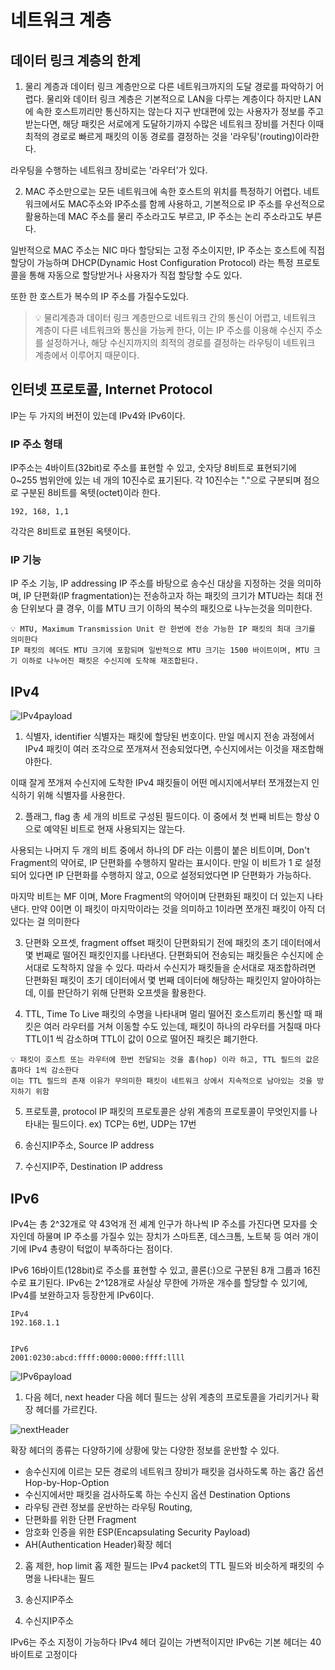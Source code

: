 # 네트워크 계층
## 데이터 링크 계층의 한계

1. 물리 계층과 데이터 링크 계층만으로 다른 네트워크까지의 도달 경로를 파악하기 어렵다.
물리와 데이터 링크 계층은 기본적으로 LAN을 다루는 계층이다
하지만 LAN에 속한 호스트끼리만 통신하지는 않는다
지구 반대편에 있는 사용자가 정보를 주고 받는다면, 해당 패킷은 서로에게 도달하기까지 수많은 네트워크 장비를 거친다
이때 최적의 경로로 빠르게 패킷의 이동 경로를 결정하는 것을 '라우팅'(routing)이라한다.

라우팅을 수행하는 네트워크 장비로는 '라우터'가 있다.

2. MAC 주소만으로는 모든 네트워크에 속한 호스트의 위치를 특정하기 어렵다.
네트워크에서도 MAC주소와 IP주소를 함께 사용하고, 기본적으로 IP 주소를 우선적으로 활용하는데
MAC 주소를 물리 주소라고도 부르고, IP 주소는 논리 주소라고도 부른다.

일반적으로 MAC 주소는 NIC 마다 할당되는 고정 주소이지만, IP 주소는 호스트에 직접 할당이 가능하며
DHCP(Dynamic Host Configuration Protocol) 라는 특정 프로토콜을 통해 자동으로 할당받거나 사용자가 직접 할당할 수도 있다.

또한 한 호스트가 복수의 IP 주소를 가질수도있다.

> 💡 물리계층과 데이터 링크 계층만으로 네트워크 간의 통신이 어렵고, 네트워크 계층이 다른 네트워크와 통신을 가능케 한다, 이는 IP 주소를 이용해 수신지 주소를 설정하거나, 해당 수신지까지의 최적의 경로를 결정하는 라우팅이 네트워크 계층에서 이루어지 때문이다.

## 인터넷 프로토콜, Internet Protocol
IP는 두 가지의 버전이 있는데 IPv4와 IPv6이다.

### IP 주소 형태
IP주소는 4바이트(32bit)로 주소를 표현할 수 있고, 숫자당 8비트로 표현되기에 0~255 범위안에 있는 네 개의 10진수로 표기된다.
각 10진수는 "."으로 구분되며 점으로 구분된 8비트를 옥텟(octet)이라 한다.

```
192, 168, 1,1
```
각각은 8비트로 표현된 옥텟이다.

### IP 기능

IP 주소 기능, IP addressing
IP 주소를 바탕으로 송수신 대상을 지정하는 것을 의미하며,
IP 단편화(IP fragmentation)는 전송하고자 하는 패킷의 크기가
MTU라는 최대 전송 단위보다 클 경우, 이를 MTU 크기 이하의 복수의 패킷으로 나누는것을 의미한다.

```
💡 MTU, Maximum Transmission Unit 란 한번에 전송 가능한 IP 패킷의 최대 크기를 의미한다
IP 패킷의 헤더도 MTU 크기에 포함되며 일반적으로 MTU 크기는 1500 바이트이며, MTU 크기 이하로 나누어진 패킷은 수신지에 도착해 재조합된다.

```

## IPv4
![IPv4payload](http://ktword.co.kr/img_data/1859_1.jpg)

1. 식별자, identifier
식별자는 패킷에 할당된 번호이다.
만일 메시지 전송 과정에서 IPv4 패킷이 여러 조각으로 쪼개져서 전송되었다면, 수신지에서는 이것을 재조합해야한다.

이때 잘게 쪼개져 수신지에 도착한 IPv4 패킷들이 어떤 메시지에서부터 쪼개졌는지 인식하기 위해 식별자를 사용한다.


2. 플래그, flag
총 세 개의 비트로 구성된 필드이다.
이 중에서 첫 번째 비트는 항상 0으로 예약된 비트로 현재 사용되지는 않는다.

사용되는 나머지 두 개의 비트 중에서 하나의 DF 라는 이름이 붙은 비트이며, Don't Fragment의 약어로, IP 단편화를 수행하지 말라는 표시이다.
만일 이 비트가 1 로 설정되어 있다면 IP 단편화를 수행하지 않고, 0으로 설정되었다면 IP 단편화가 가능하다.

마지막 비트는 MF 이며, More Fragment의 약어이며 단편화된 패킷이 더 있는지 나타낸다.
만약 0이면 이 패킷이 마지막이라는 것을 의미하고 1이라면 쪼개진 패킷이 아직 더 있다는 걸 의미한다

3. 단편화 오프셋, fragment offset
패킷이 단편화되기 전에 패킷의 초기 데이터에서 몇 번째로 떨어진 패킷인지를 나타낸다.
단편화되어 전송되는 패킷들은 수신지에 순서대로 도착하지 않을 수 있다.
따라서 수신지가 패킷들을 순서대로 재조합하려면 단편화된 패킷이 초기 데이터에서 몇 번째 데이터에 해당하는 패킷인지 알아야하는데,
이를 판단하기 위해 단편화 오프셋을 활용한다.

4. TTL, Time To Live
패킷의 수명을 나타내며 멀리 떨어진 호스트끼리 통신할 때 패킷은 여러 라우터를 거쳐 이동할 수도 있는데,
패킷이 하나의 라우터를 거칠때 마다 TTL이1 씩 감소하며 TTL이 값이 0으로 떨어진 패킷은 폐기한다.

```
💡 패킷이 호스트 또는 라우터에 한번 전달되는 것을 홉(hop) 이라 하고, TTL 필드의 값은 홉마다 1씩 감소한다
이는 TTL 필드의 존재 이유가 무의미한 패킷이 네트워크 상에서 지속적으로 남아있는 것을 방지하기 위함
```

5. 프로토콜, protocol
IP 패킷의 프로토콜은 상위 계층의 프로토콜이 무엇인지를 나타내는 필드이다.
ex) TCP는 6번, UDP는 17번

6. 송신지IP주소, Source IP address

7. 수신지IP주, Destination IP address


## IPv6
IPv4는 총 2^32개로 약 43억개
전 셰계 인구가 하나씩 IP 주소를 가진다면 모자를 숫자인데 하물며 IP 주소를 가질수 있는 장치가 스마트폰, 데스크톰, 노트북 등 여러 개이기에 IPv4 총량이 턱없이 부족하다는 점이다.

IPv6 16바이트(128bit)로 주소를 표현할 수 있고, 콜론(:)으로 구분된 8개 그룹과 16진수로 표기된다.
IPv6는 2^128개로 사실상 무한에 가까운 개수를 할당할 수 있기에, IPv4를 보완하고자 등장한게 IPv6이다.

```
IPv4
192.168.1.1


IPv6
2001:0230:abcd:ffff:0000:0000:ffff:llll
```

![IPv6payload](https://media.geeksforgeeks.org/wp-content/uploads/ipv6-header.png)

1. 다음 헤더, next header
다음 헤더 필드는 상위 계층의 프로토콜을 가리키거나 확장 헤더를 가르킨다.

![nextHeader](https://notes.shichao.io/tcpv1/figure_5-6.png)

확장 헤더의 종류는 다양하기에 상황에 맞는 다양한 정보를 운반할 수 있다.
- 송수신지에 이르는 모든 경로의 네트워크 장비가 패킷을 검사하도록 하는 홉간 옵션 Hop-by-Hop-Option
- 수신지에서만 패킷을 검사하도록 하는 수신지 옵션 Destination Options
- 라우팅 관련 정보를 운반하는 라우팅 Routing,
- 단편화를 위한 단편 Fragment
- 암호화 인증을 위한 ESP(Encapsulating Security Payload)
- AH(Authentication Header)확장 헤더


2. 홉 제한, hop limit
홉 제한 필드는 IPv4 packet의 TTL 필드와 비슷하게 패킷의 수명을 나타내는 필드

3. 송신지IP주소

4. 수신지IP주소

IPv6는 주소 지정이 가능하다
IPv4 헤더 길이는 가변적이지만 IPv6는 기본 헤더는 40바이트로 고정이다


